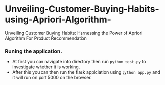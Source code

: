 # Unveiling-Customer-Buying-Habits-using-Apriori-Algorithm-
Unveiling Customer Buying Habits: Harnessing the Power of Apriori Algorithm For Product Recommendation


### Runing the application.
- At first you can navigate into <ui> directory then run `python test.py`  to investigate whether it is working.
- After this you can then run the flask applciation using `python app.py` and it will run on port 5000 on the browser.
